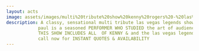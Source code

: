```yaml
---
layout: acts
image: assets/images/multi%20tribute%20show%20kenny%20rogers%20-%20las%20vegas%20legends.jpg
description: A classy, sensational multi tribute las vegas legends show headed up by a kenny rogers tribute.  PAUL phillips also brings Bobby Darin, Paul Anka, Neil Sedaka, Barry Mailow, Frank Sintara, Englebert, Tom Jones and Dean Martin to the stage. <hr>
            paul is a seasoned PERFORMER WHO STUDIED the art of audience satisfaction IN HIS EARLY DAYS WITH THE OLD IRISH SHOW BANDS, AND ALSO AT FIRST HAND WHEN HE WORKED IN THE USA. HE HAS PERFORMED AT  FESTIVALS  WITH HIS KENNY ROGERS & las vegas legends MULTI TRIBUTE SHOW to much acclaim. <hr>
            THIS SHOW INCLUDES ALL  OF KENNY & and the las vegas legends GREATEST AND BIGGEST HITS. A TRUE PRO THIS IS A MUST FOR FANS of music. paul’s Tone and Pitch is so true and clean that many have thought they were listening to a recording instead of a live voice. His personal presentation is striking with both the allure of a true star and an amazing voice. <hr>
            call now for INSTANT QUOTES & AVAILABILITY
---
```

